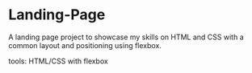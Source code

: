 # Landing-Page

A landing page project to showcase my skills on HTML and
CSS with a common layout and positioning using flexbox.


tools: HTML/CSS with flexbox